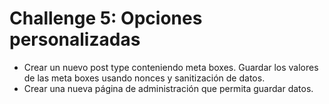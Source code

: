 # Challenge 5: Opciones personalizadas

* Crear un nuevo post type conteniendo meta boxes. Guardar los valores de las meta boxes usando nonces y sanitización de datos.
* Crear una nueva página de administración que permita guardar datos.
